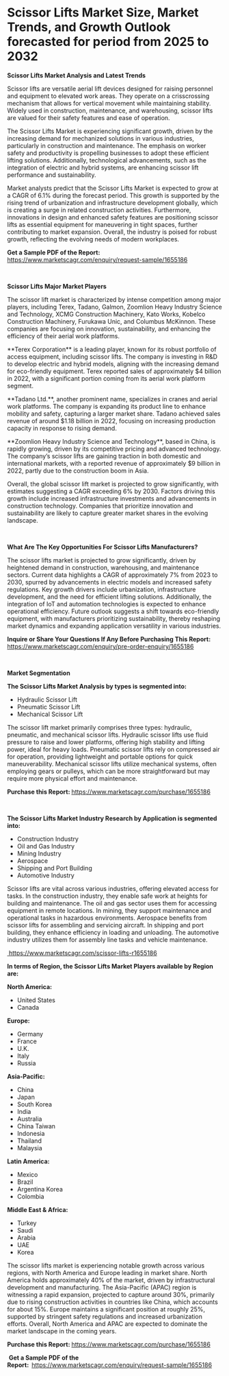 <p><h1>Scissor Lifts Market Size, Market Trends, and Growth Outlook forecasted for period from 2025 to 2032</h1></p><p><strong>Scissor Lifts Market Analysis and Latest Trends</strong></p>
<p><p>Scissor lifts are versatile aerial lift devices designed for raising personnel and equipment to elevated work areas. They operate on a crisscrossing mechanism that allows for vertical movement while maintaining stability. Widely used in construction, maintenance, and warehousing, scissor lifts are valued for their safety features and ease of operation.</p><p>The Scissor Lifts Market is experiencing significant growth, driven by the increasing demand for mechanized solutions in various industries, particularly in construction and maintenance. The emphasis on worker safety and productivity is propelling businesses to adopt these efficient lifting solutions. Additionally, technological advancements, such as the integration of electric and hybrid systems, are enhancing scissor lift performance and sustainability.</p><p>Market analysts predict that the Scissor Lifts Market is expected to grow at a CAGR of 6.1% during the forecast period. This growth is supported by the rising trend of urbanization and infrastructure development globally, which is creating a surge in related construction activities. Furthermore, innovations in design and enhanced safety features are positioning scissor lifts as essential equipment for maneuvering in tight spaces, further contributing to market expansion. Overall, the industry is poised for robust growth, reflecting the evolving needs of modern workplaces.</p></p>
<p><strong>Get a Sample PDF of the Report:&nbsp;</strong> <a href="https://www.marketscagr.com/enquiry/request-sample/1655186?utm_campaign=3606&utm_medium=2&utm_source=Github&utm_content=ia&utm_term=18042025&utm_id=scissor-lifts">https://www.marketscagr.com/enquiry/request-sample/1655186</a></p>
<p>&nbsp;</p>
<p><strong>Scissor Lifts Major Market Players</strong></p>
<p><p>The scissor lift market is characterized by intense competition among major players, including Terex, Tadano, Galmon, Zoomlion Heavy Industry Science and Technology, XCMG Construction Machinery, Kato Works, Kobelco Construction Machinery, Furukawa Unic, and Columbus McKinnon. These companies are focusing on innovation, sustainability, and enhancing the efficiency of their aerial work platforms.</p><p>**Terex Corporation** is a leading player, known for its robust portfolio of access equipment, including scissor lifts. The company is investing in R&D to develop electric and hybrid models, aligning with the increasing demand for eco-friendly equipment. Terex reported sales of approximately $4 billion in 2022, with a significant portion coming from its aerial work platform segment.</p><p>**Tadano Ltd.**, another prominent name, specializes in cranes and aerial work platforms. The company is expanding its product line to enhance mobility and safety, capturing a larger market share. Tadano achieved sales revenue of around $1.18 billion in 2022, focusing on increasing production capacity in response to rising demand.</p><p>**Zoomlion Heavy Industry Science and Technology**, based in China, is rapidly growing, driven by its competitive pricing and advanced technology. The company’s scissor lifts are gaining traction in both domestic and international markets, with a reported revenue of approximately $9 billion in 2022, partly due to the construction boom in Asia.</p><p>Overall, the global scissor lift market is projected to grow significantly, with estimates suggesting a CAGR exceeding 6% by 2030. Factors driving this growth include increased infrastructure investments and advancements in construction technology. Companies that prioritize innovation and sustainability are likely to capture greater market shares in the evolving landscape.</p></p>
<p>&nbsp;</p>
<p><strong>What Are The Key Opportunities For Scissor Lifts Manufacturers?</strong></p>
<p><p>The scissor lifts market is projected to grow significantly, driven by heightened demand in construction, warehousing, and maintenance sectors. Current data highlights a CAGR of approximately 7% from 2023 to 2030, spurred by advancements in electric models and increased safety regulations. Key growth drivers include urbanization, infrastructure development, and the need for efficient lifting solutions. Additionally, the integration of IoT and automation technologies is expected to enhance operational efficiency. Future outlook suggests a shift towards eco-friendly equipment, with manufacturers prioritizing sustainability, thereby reshaping market dynamics and expanding application versatility in various industries.</p></p>
<p><strong>Inquire or Share Your Questions If Any Before Purchasing This Report:</strong> <a href="https://www.marketscagr.com/enquiry/pre-order-enquiry/1655186?utm_campaign=3606&utm_medium=2&utm_source=Github&utm_content=ia&utm_term=18042025&utm_id=scissor-lifts">https://www.marketscagr.com/enquiry/pre-order-enquiry/1655186</a></p>
<p>&nbsp;</p>
<p><strong>Market Segmentation</strong></p>
<p><strong>The Scissor Lifts Market Analysis by types is segmented into:</strong></p>
<p><ul><li>Hydraulic Scissor Lift</li><li>Pneumatic Scissor Lift</li><li>Mechanical Scissor Lift</li></ul></p>
<p><p>The scissor lift market primarily comprises three types: hydraulic, pneumatic, and mechanical scissor lifts. Hydraulic scissor lifts use fluid pressure to raise and lower platforms, offering high stability and lifting power, ideal for heavy loads. Pneumatic scissor lifts rely on compressed air for operation, providing lightweight and portable options for quick maneuverability. Mechanical scissor lifts utilize mechanical systems, often employing gears or pulleys, which can be more straightforward but may require more physical effort and maintenance.</p></p>
<p><strong>Purchase this Report:&nbsp;</strong><a href="https://www.marketscagr.com/purchase/1655186?utm_campaign=3606&utm_medium=2&utm_source=Github&utm_content=ia&utm_term=18042025&utm_id=scissor-lifts">https://www.marketscagr.com/purchase/1655186</a></p>
<p>&nbsp;</p>
<p><strong>The Scissor Lifts Market Industry Research by Application is segmented into:</strong></p>
<p><ul><li>Construction Industry</li><li>Oil and Gas Industry</li><li>Mining Industry</li><li>Aerospace</li><li>Shipping and Port Building</li><li>Automotive Industry</li></ul></p>
<p><p>Scissor lifts are vital across various industries, offering elevated access for tasks. In the construction industry, they enable safe work at heights for building and maintenance. The oil and gas sector uses them for accessing equipment in remote locations. In mining, they support maintenance and operational tasks in hazardous environments. Aerospace benefits from scissor lifts for assembling and servicing aircraft. In shipping and port building, they enhance efficiency in loading and unloading. The automotive industry utilizes them for assembly line tasks and vehicle maintenance.</p></p>
<p><a href="https://www.marketscagr.com/scissor-lifts-r1655186?utm_campaign=3606&utm_medium=2&utm_source=Github&utm_content=ia&utm_term=18042025&utm_id=scissor-lifts">&nbsp;https://www.marketscagr.com/scissor-lifts-r1655186</a></p>
<p><strong>In terms of Region, the Scissor Lifts Market Players available by Region are:</strong></p>
<p>
    <p> <strong> North America: </strong>
        <ul>
            <li>United States</li>
            <li>Canada</li>
        </ul>
        </p> 
    <p> <strong> Europe: </strong>
        <ul>
            <li>Germany</li>
            <li>France</li>
            <li>U.K.</li>
            <li>Italy</li>
            <li>Russia</li>
        </ul>
        </p> 
    <p> <strong> Asia-Pacific: </strong>
        <ul>
            <li>China</li>
            <li>Japan</li>
            <li>South Korea</li>
            <li>India</li>
            <li>Australia</li>
            <li>China Taiwan</li>
            <li>Indonesia</li>
            <li>Thailand</li>
            <li>Malaysia</li>
        </ul>
        </p> 
    <p> <strong> Latin America: </strong>
        <ul>
            <li>Mexico</li>
            <li>Brazil</li>
            <li>Argentina Korea</li>
            <li>Colombia</li>
        </ul>
        </p> 
    <p> <strong> Middle East & Africa: </strong>
        <ul>
            <li>Turkey</li>
            <li>Saudi</li>
            <li>Arabia</li>
            <li>UAE</li>
            <li>Korea</li>
        </ul>
    </p>
    </p>
<p><p>The scissor lifts market is experiencing notable growth across various regions, with North America and Europe leading in market share. North America holds approximately 40% of the market, driven by infrastructural development and manufacturing. The Asia-Pacific (APAC) region is witnessing a rapid expansion, projected to capture around 30%, primarily due to rising construction activities in countries like China, which accounts for about 15%. Europe maintains a significant position at roughly 25%, supported by stringent safety regulations and increased urbanization efforts. Overall, North America and APAC are expected to dominate the market landscape in the coming years.</p></p>
<p><strong>Purchase this Report: </strong><a href="https://www.marketscagr.com/purchase/1655186?utm_campaign=3606&utm_medium=2&utm_source=Github&utm_content=ia&utm_term=18042025&utm_id=scissor-lifts">https://www.marketscagr.com/purchase/1655186</a></p>
<p>&nbsp;<strong>Get a Sample PDF of the Report:&nbsp;&nbsp;</strong><a href="https://www.marketscagr.com/enquiry/request-sample/1655186?utm_campaign=3606&utm_medium=2&utm_source=Github&utm_content=ia&utm_term=18042025&utm_id=scissor-lifts">https://www.marketscagr.com/enquiry/request-sample/1655186</a></p>
<p><strong></strong></p>
<p><p></p><p></p><p></p></p>